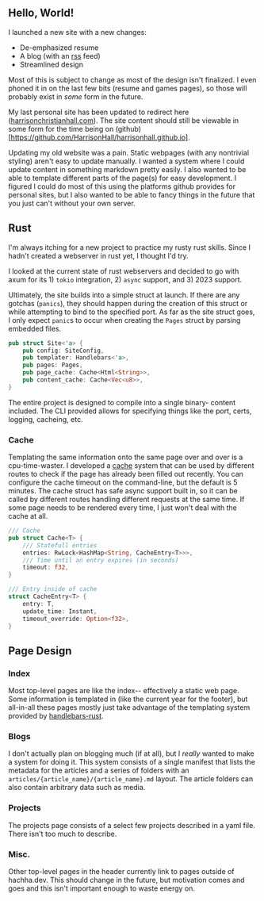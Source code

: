 ## Hello, World!

I launched a new site with a new changes:

- De-emphasized resume
- A blog (with an [rss](https://hachha.dev/blog.rss) feed)
- Streamlined design

Most of this is subject to change as most of the design isn't finalized. I even
phoned it in on the last few bits (resume and games pages), so those will
probably exist in _some_ form in the future.

My last personal site has been updated to redirect here
([harrisonchristianhall.com](https://www.harrisonchristianhall.com)). The site
content should still be viewable in some form for the time being on
(github)[https://github.com/HarrisonHall/harrisonhall.github.io].

Updating my old website was a pain. Static webpages (with any nontrivial
styling) aren't easy to update manually. I wanted a system where I could update
content in something markdown pretty easily. I also wanted to be able to
template different parts of the page(s) for easy development. I figured I could
do most of this using the platforms github provides for personal sites, but I
also wanted to be able to fancy things in the future that you just can't without
your own server.

## Rust

I'm always itching for a new project to practice my rusty rust skills. Since I
hadn't created a webserver in rust yet, I thought I'd try.

I looked at the current state of rust webservers and decided to go with axum for
its 1) `tokio` integration, 2) `async` support, and 3) 2023 support.

Ultimately, the site builds into a simple struct at launch. If there are any
gotchas (`panics`), they should happen during the creation of this struct or
while attempting to bind to the specified port. As far as the site struct goes,
I only expect `panic`s to occur when creating the `Pages` struct by parsing
embedded files.

```rust
pub struct Site<'a> {
    pub config: SiteConfig,
    pub templater: Handlebars<'a>,
    pub pages: Pages,
    pub page_cache: Cache<Html<String>>,
    pub content_cache: Cache<Vec<u8>>,
}
```

The entire project is designed to compile into a single binary- content
included. The CLI provided allows for specifying things like the port, certs,
logging, cacheing, etc.

### Cache

Templating the same information onto the same page over and over is a
cpu-time-waster. I developed a
[cache](https://github.com/HarrisonHall/hachha.dev/blob/master/src/cache.rs)
system that can be used by different routes to check if the page has already
been filled out recently. You can configure the cache timeout on the
command-line, but the default is 5 minutes. The cache struct has safe async
support built in, so it can be called by different routes handling different
requests at the same time. If some page needs to be rendered every time, I just
won't deal with the cache at all.

```rust
/// Cache
pub struct Cache<T> {
    /// Statefull entries
    entries: RwLock<HashMap<String, CacheEntry<T>>>,
    /// Time until an entry expires (in seconds)
    timeout: f32,
}

/// Entry inside of cache
struct CacheEntry<T> {
    entry: T,
    update_time: Instant,
    timeout_override: Option<f32>,
}
```

## Page Design

### Index

Most top-level pages are like the index-- effectively a static web page. Some
information is templated in (like the current year for the footer), but
all-in-all these pages mostly just take advantage of the templating system
provided by [handlebars-rust](https://github.com/sunng87/handlebars-rust).

### Blogs

I don't actually plan on blogging much (if at all), but I _really_ wanted to
make a system for doing it. This system consists of a single manifest that lists
the metadata for the articles and a series of folders with an
`articles/{article_name}/{article_name}.md` layout. The article folders can also
contain arbitrary data such as media.

### Projects

The projects page consists of a select few projects described in a yaml file.
There isn't too much to describe.

### Misc.

Other top-level pages in the header currently link to pages outside of
hachha.dev. This should change in the future, but motivation comes and goes and
this isn't important enough to waste energy on.
